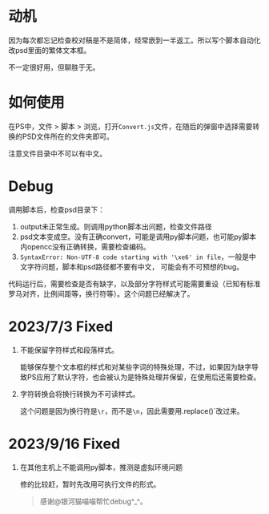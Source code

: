 # 动机

因为每次都忘记检查校对稿是不是简体，经常嵌到一半返工。所以写个脚本自动化改psd里面的繁体文本框。

不一定很好用，但聊胜于无。

# 如何使用

在PS中，文件 > 脚本 > 浏览，打开`Convert.js`文件，在随后的弹窗中选择需要转换的PSD文件所在的文件夹即可。

注意文件目录中不可以有中文。

# Debug

调用脚本后，检查psd目录下：

1. output未正常生成。则调用python脚本出问题，检查文件路径
2. psd文本变成空。没有正确convert，可能是调用py脚本问题，也可能py脚本内opencc没有正确转换，需要检查编码。
3. `SyntaxError: Non-UTF-8 code starting with '\xe6' in file`，一般是中文字符问题，脚本和psd路径都不要有中文， 可能会有不可预想的bug。

代码运行后，需要检查是否有缺字，以及部分字符样式可能需要重设（已知有标准罗马对齐，比例间距等，换行符等）。这个问题已经解决了。

# 2023/7/3 Fixed

1. 不能保留字符样式和段落样式。


   能够保存整个文本框的样式和对某些字词的特殊处理，不过，如果因为缺字导致PS应用了默认字符，也会被认为是特殊处理并保留，在使用后还需要检查。


1. 字符转换会将换行转换为不可读样式。

   这个问题是因为换行符是`\r`，而不是`\n`，因此需要用.replace()`改过来。



# 2023/9/16 Fixed

1. 在其他主机上不能调用py脚本，推测是虚拟环境问题

   修的比较赶，暂时先改用可执行文件的形式。
   
   > 感谢@银河猫喵喵帮忙debug\^_\^。

